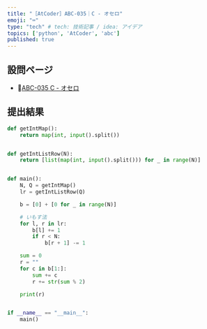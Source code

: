 ```yaml
---
title: "［AtCoder］ABC-035｜C - オセロ"
emoji: "⌨️"
type: "tech" # tech: 技術記事 / idea: アイデア
topics: ['python', 'AtCoder', 'abc']
published: true
---
```


## 設問ページ

- 🔗[ABC-035 C - オセロ](https://atcoder.jp/contests/abc035/tasks/abc035_c)

## 提出結果

```python
def getIntMap():
    return map(int, input().split())


def getIntListRow(N):
    return [list(map(int, input().split())) for _ in range(N)]


def main():
    N, Q = getIntMap()
    lr = getIntListRow(Q)

    b = [0] + [0 for _ in range(N)]

    # いもす法
    for l, r in lr:
        b[l] += 1
        if r < N:
            b[r + 1] -= 1

    sum = 0
    r = ""
    for c in b[1:]:
        sum += c
        r += str(sum % 2)

    print(r)


if __name__ == "__main__":
    main()
```
